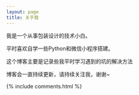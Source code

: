 ```yaml
---
layout: page
title: 关于我 
---
```


我是一个从事包装设计的技术小白。

平时喜欢自学一些Python和微信小程序搭建。

这个博客主要是记录些我平时学习遇到的坑的解决方法


博客会一直持续更新，请持续关注我，谢谢~

{% include comments.html %}

